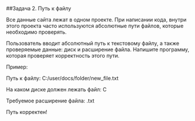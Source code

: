 ##Задача 2. Путь к файлу

Все данные сайта лежат в одном проекте. При написании кода, внутри этого проекта часто используются абсолютные пути файлов, которые необходимо проверять.



Пользователь вводит абсолютный путь к текстовому файлу, а также проверяемые данные: диск и расширение файла. Напишите программу, которая проверяет корректность этого пути.



Пример:

Путь к файлу: C:/user/docs/folder/new_file.txt

На каком диске должен лежать файл: C

Требуемое расширение файла: .txt

Путь корректен!

